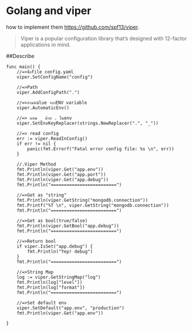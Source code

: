 # Golang and viper
how to implement them <a href="https://github.com/spf13/viper">https://github.com/spf13/viper</a>.
>Viper is a popular configuration library that’s designed with 12-factor applications in mind.


##Describe
```
func main() {
	//=>ชื่อfile config.yaml
	viper.SetConfigName("config")

	//=>Path
	viper.AddConfigPath(".")

	//=>อ่านvalue จากENV variable
	viper.AutomaticEnv()

	//=> แทน _ ด้วย . ในenv
	viper.SetEnvKeyReplacer(strings.NewReplacer(".", "_"))

	//=> read config
	err := viper.ReadInConfig()
	if err != nil {
		panic(fmt.Errorf("Fatal error config file: %s \n", err))
	}

	//.Viper Method
	fmt.Println(viper.Get("app.env"))
	fmt.Println(viper.Get("app.port"))
	fmt.Println(viper.Get("app.debug"))
	fmt.Println("=========================")

	//=>Get as "string"
	fmt.Println(viper.GetString("mongodb.connection"))
	fmt.Printf("%T \n", viper.GetString("mongodb.connection"))
	fmt.Println("=========================")

	//=>Get as bool(true/false)
	fmt.Println(viper.GetBool("app.debug"))
	fmt.Println("=========================")

	//=>Return bool
	if viper.IsSet("app.debug") {
		fmt.Println("Yep! debug")
	}
	fmt.Println("=========================")

	//=>String Map
	log := viper.GetStringMap("log")
	fmt.Println(log["level"])
	fmt.Println(log["format"])
	fmt.Println("=========================")

	//=>Set default env
	viper.SetDefault("app.env", "production")
	fmt.Println(viper.Get("app.env"))

}
```
